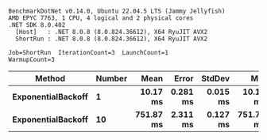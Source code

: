 ```

BenchmarkDotNet v0.14.0, Ubuntu 22.04.5 LTS (Jammy Jellyfish)
AMD EPYC 7763, 1 CPU, 4 logical and 2 physical cores
.NET SDK 8.0.402
  [Host]   : .NET 8.0.8 (8.0.824.36612), X64 RyuJIT AVX2
  ShortRun : .NET 8.0.8 (8.0.824.36612), X64 RyuJIT AVX2

Job=ShortRun  IterationCount=3  LaunchCount=1  
WarmupCount=3  

```
| Method             | Number | Mean      | Error    | StdDev   | Min       | Max       | Allocated |
|------------------- |------- |----------:|---------:|---------:|----------:|----------:|----------:|
| **ExponentialBackoff** | **1**      |  **10.17 ms** | **0.281 ms** | **0.015 ms** |  **10.16 ms** |  **10.19 ms** |     **520 B** |
| **ExponentialBackoff** | **10**     | **751.87 ms** | **2.311 ms** | **0.127 ms** | **751.75 ms** | **752.01 ms** |    **4120 B** |
